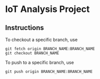 # IoT Analysis Project

## Instructions

To checkout a specific branch, use
```
git fetch origin BRANCH_NAME:BRANCH_NAME
git checkout BRANCH_NAME
```

To push to a specific branch, use
```
git push origin BRANCH_NAME:BRANCH_NAME
```

